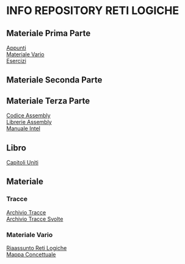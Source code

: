 # INFO REPOSITORY RETI LOGICHE
## Materiale Prima Parte
[Appunti](https://studentiunical-my.sharepoint.com/:f:/g/personal/vcoggr02l20c352m_studenti_unical_it/Ei_U4Reg21RPjZyrifmm-ZcB4uhCh970sFkDlkyyN-EaSQ?e=2B2giC)<br/>
[Materiale Vario](https://studentiunical-my.sharepoint.com/:f:/g/personal/vcoggr02l20c352m_studenti_unical_it/Epx-zqz0xr9Puw12ZvrDnNMBl61HTjzOJFkj94nsR8f9BQ?e=TWRMVN)<br/>
[Esercizi](https://studentiunical-my.sharepoint.com/:f:/g/personal/vcoggr02l20c352m_studenti_unical_it/EmPZ_pa42k9IrdIQ09KeYJwB9XPR03V-aVjH8LOFHE0fLQ?e=oZtGPq)

## Materiale Seconda Parte

## Materiale Terza Parte
[Codice Assembly](https://github.com/Gory-git/RetiLogicheECalcolatori/tree/main/Assembly/Codice)<br/>
[Librerie Assembly](https://github.com/Gory-git/RetiLogicheECalcolatori/tree/main/Assembly/Librerie)<br/>
[Manuale Intel](https://studentiunical-my.sharepoint.com/:b:/g/personal/vcoggr02l20c352m_studenti_unical_it/Ee4VMs6IcKZEvw82G1g0wzYBxzyzACiNPu1XFLuDr7r0ew?e=ikGP2L)

## Libro
[Capitoli Uniti]()

## Materiale
### Tracce
[Archivio Tracce]()<br/>
[Archivio Tracce Svolte]()

### Materiale Vario
[Riaassunto Reti Logiche]()<br/>
[Mappa Concettuale]()